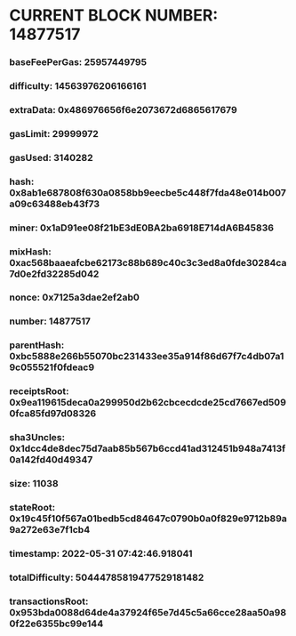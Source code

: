 # CURRENT BLOCK NUMBER: 14877517

### baseFeePerGas: 25957449795
### difficulty: 14563976206166161
### extraData: 0x486976656f6e2073672d6865617679
### gasLimit: 29999972
### gasUsed: 3140282
### hash: 0x8ab1e687808f630a0858bb9eecbe5c448f7fda48e014b007a09c63488eb43f73
### miner: 0x1aD91ee08f21bE3dE0BA2ba6918E714dA6B45836
### mixHash: 0xac568baaeafcbe62173c88b689c40c3c3ed8a0fde30284ca7d0e2fd32285d042
### nonce: 0x7125a3dae2ef2ab0
### number: 14877517
### parentHash: 0xbc5888e266b55070bc231433ee35a914f86d67f7c4db07a19c055521f0fdeac9
### receiptsRoot: 0x9ea119615deca0a299950d2b62cbcecdcde25cd7667ed5090fca85fd97d08326
### sha3Uncles: 0x1dcc4de8dec75d7aab85b567b6ccd41ad312451b948a7413f0a142fd40d49347
### size: 11038
### stateRoot: 0x19c45f10f567a01bedb5cd84647c0790b0a0f829e9712b89a9a272e63e7f1cb4
### timestamp: 2022-05-31 07:42:46.918041
### totalDifficulty: 50444785819477529181482
### transactionsRoot: 0x953bda0088d64de4a37924f65e7d45c5a66cce28aa50a980f22e6355bc99e144
